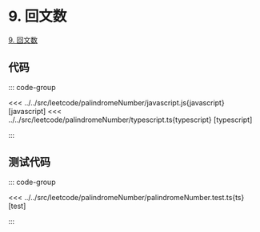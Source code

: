 # 9. 回文数

[9. 回文数](https://leetcode.cn/problems/palindrome-number/)

## 代码

::: code-group

<<< ../../src/leetcode/palindromeNumber/javascript.js{javascript} [javascript]
<<< ../../src/leetcode/palindromeNumber/typescript.ts{typescript} [typescript]

:::

## 测试代码

::: code-group

<<< ../../src/leetcode/palindromeNumber/palindromeNumber.test.ts{ts} [test]

:::

